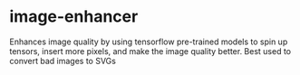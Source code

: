 # image-enhancer

Enhances image quality by using tensorflow pre-trained models to spin up tensors, insert more pixels, and make the image quality better. Best used to convert bad images to SVGs
